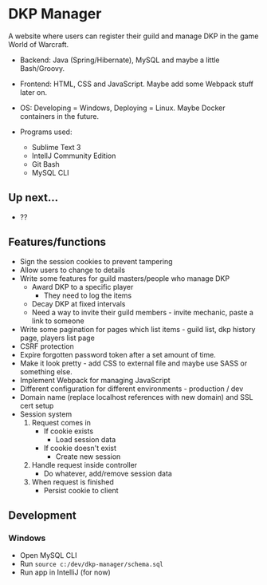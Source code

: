 # DKP Manager

A website where users can register their guild and manage DKP in the game World of Warcraft.

- Backend: Java (Spring/Hibernate), MySQL and maybe a little Bash/Groovy.
- Frontend: HTML, CSS and JavaScript. Maybe add some Webpack stuff later on.
- OS: Developing = Windows, Deploying = Linux. Maybe Docker containers in the future.

- Programs used:
	- Sublime Text 3
	- IntellJ Community Edition
	- Git Bash
	- MySQL CLI

## Up next...
- ??

## Features/functions

- Sign the session cookies to prevent tampering
- Allow users to change to details
- Write some features for guild masters/people who manage DKP
	- Award DKP to a specific player
		- They need to log the items
	- Decay DKP at fixed intervals
	- Need a way to invite their guild members - invite mechanic, paste a link to someone
- Write some pagination for pages which list items - guild list, dkp history page, players list page 
- CSRF protection
- Expire forgotten password token after a set amount of time.
- Make it look pretty - add CSS to external file and maybe use SASS or something else.
- Implement Webpack for managing JavaScript
- Different configuration for different environments - production / dev
- Domain name (replace localhost references with new domain) and SSL cert setup
- Session system
	1. Request comes in
		- If cookie exists
			- Load session data
		- If cookie doesn't exist
			- Create new session
	2. Handle request inside controller
		- Do whatever, add/remove session data
	3. When request is finished
	    - Persist cookie to client

## Development

### Windows
- Open MySQL CLI
- Run `source c:/dev/dkp-manager/schema.sql`
- Run app in IntelliJ (for now)